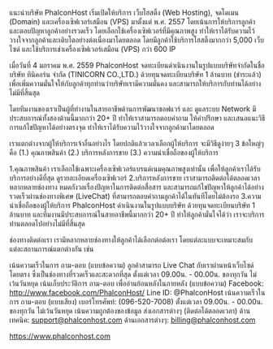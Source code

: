 แนะนำบริษัท
PhalconHost เริ่มเปิดให้บริการ เว็บโฮสติ้ง (Web Hosting), จดโดเมน (Domain) และเครื่องเซิฟเวอร์เสมือน (VPS) มาตั้งแต่ พ.ศ. 2557 โดยเน้นการให้บริการลูกค้าและตอบปัญหาลูกค้าอย่างรวดเร็ว โดยเลือกใช้เครื่องเซิฟเวอร์ที่มีคุณภาพสูง ทำให้เราได้รับความไว้วางใจจากลูกค้าและเติบโตอย่างต่อเนื่องมาโดยตลอด โดยมีลูกค้าใช้บริการโฮสติ้งมากกว่า 5,000 เว็บไซด์ และใช้บริการเช่าเครื่องเซิฟเวอร์เสมือน (VPS) กว่า 600 IP

เมื่อวันที่ 4 มกราคม พ.ศ. 2559 PhalconHost จดทะเบียนดำเนินงานในรูปแบบบริษัทจำกัดในชื่อ บริษัท ทินิคอร์น จำกัด (TINICORN CO.,LTD.) ด้วยทุนจดทะเบียนบริษัท 1 ล้านบาท (ชำระแล้ว) เพื่อเพิ่มความมั่นใจให้กับลูกค้าทุกท่านว่าบริษัทเรามีความมั่นคง และสามารถให้บริการกับท่านได้อย่างไม่มีที่สิ้นสุด

โดยทีมงานของเราเป็นผู้ที่ทำงานในสายอาชีพด้านการพัฒนาซอฟแวร์ และ ดูแลระบบ Network มีประสบการณ์ทั้งสองด้านนี้มากกว่า 20+ ปี ทำให้เราสามารถตอบคำถาม ให้คำปรึกษา และเสนอแนะวิธีการแก้ไขปัญหาได้อย่างตรงจุด ทำให้เราได้รับความไว้วางใจจากลูกค้ามาโดยตลอด


เราแตกต่างจากผู้ให้บริการเจ้าอื่นอย่างไร
โดยปกติแล้วเวลาเลือกผู้ให้บริการ จะมีวิธีดูง่ายๆ 3 ข้อใหญ่ๆ คือ (1.) คุณภาพสินค้า (2.) บริการหลังการขาย (3.) ความน่าเชื่อถือของผู้ให้บริการ

1.คุณภาพสินค้า
เราเลือกใช้เฉพาะเครื่องเซิฟเวอร์แบรนด์เนมคุณภาพสูงเท่านั้น เพื่อให้ลูกค้าเราได้รับบริการอย่างดีที่สุด ดูรายละเอียดเครื่องเซิฟเวอร์
2.บริการหลังการขาย
เราสามารถติดต่อได้ตลอดเวลา หลากหลายช่องทาง หมดกังวลเรื่องปัญหาในการติดต่อสื่อสาร และสามารถแก้ไขปัญหาให้ลูกค้าได้อย่างรวดเร็วผ่านช่องทางพิเศษ (LiveChat) ที่สามารถตอบคำถามลูกค้าได้ในทันทีโดยไม่ต้องรอ
3.ความน่าเชื่อถือของผู้ให้บริการ
PhalconHost ดำเนินงานในรูปแบบบริษัท ด้วยทุนจดทะเบียนบริษัท 1 ล้านบาท และทีมงานมีประสบการณ์ในสายอาชีพนี้มากกว่า 20+ ปี ทำให้ลูกค้ามั่นใจได้ว่า เราจะบริการท่านตลอดไปอย่างไม่มีที่สิ้นสุด

ช่องทางติดต่อเรา
เรามีหลากหลายช่องทางให้ลูกค้าได้เลือกต่อต่อเรา โดยแต่ละแบบจะเหมาะสมกับแต่ละสถานการณ์แตกต่างกัน เช่น

เน้นความเร็วในการ ถาม-ตอบ (แบบข้อความ)
ลูกค้าสามารถ Live Chat กับเราผ่านหน้าเว็บไซด์โดยตรง ซึ่งเป็นช่องทางที่รวดเร็วและสะดวกที่สุด
ตั้งแต่เวลา 09.00น. - 00.00น. ของทุกวัน ไม่เว้นวันหยุด
เน้นเก็บประวัติการ ถาม-ตอบ เพื่ออ่านย้อนหลังในภายหลัง (แบบข้อความ)
Facebook: http://www.facebook.com/PhalconHost/
Line ID: @PhalconHost
เน้นความเร็วในการ ถาม-ตอบ (แบบเสียง)
เบอร์โทรศัพท์: (096-520-7008)
ตั้งแต่เวลา 09.00น. - 00.00น. ของทุกวัน ไม่เว้นวันหยุด
เน้นความถูกต้องของข้อมูล ส่งเอกสารต่างๆ (ติดต่อได้ตลอดเวลา)
ด้านเทคนิค: support@phalconhost.com
ด้านเอกสารต่างๆ: billing@phalconhost.com

https://www.phalconhost.com
